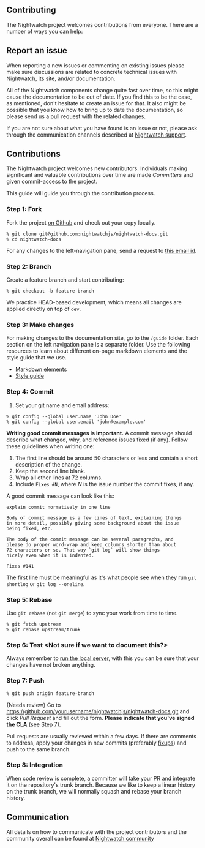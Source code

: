 <div class="page-header"><h2>Contributing</h2></div>

The Nightwatch project welcomes contributions from everyone. There are a
number of ways you can help:

## Report an issue

When reporting a new issues or commenting on existing issues please 
make sure discussions are related to concrete technical issues with
Nightwatch, its site, and/or documentation.

All of the Nightwatch components change quite fast over time, so this
might cause the documentation to be out of date. If you find this to
be the case, as mentioned, don't hesitate to create an issue for that.
It also might be possible that you know how to bring up to date the
documentation, so please send us a pull request with the related
changes.

If you are not sure about what you have found is an issue or not,
please ask through the communication channels described at 
[Nightwatch support]().

## Contributions

The Nightwatch project welcomes new contributors. Individuals making
significant and valuable contributions over time are made _Committers_
and given commit-access to the project.

This guide will guide you through the contribution process.

### Step 1: Fork

Fork the project [on Github](https://github.com/nightwatchjs/nightwatch-docs)
and check out your copy locally.

```shell
% git clone git@github.com:nightwatchjs/nightwatch-docs.git
% cd nightwatch-docs
```

For any changes to the left-navigation pane, send a request to [this email id]().

### Step 2: Branch

Create a feature branch and start contributing:

```shell
% git checkout -b feature-branch
```

We practice HEAD-based development, which means all changes are applied
directly on top of `dev`.

### Step 3: Make changes

For making changes to the documentation site, go to the `/guide` folder. Each section on the left
navigation pane is a separate folder. Use the following resources to learn about different on-page markdown elements and the style guide that we use.

* [Markdown elements](https://nightwatchjs.org/guide/contributing/overview.html)
* [Style guide](https://nightwatchjs.org/guide/contributing/styleguide.html)


### Step 4: Commit

1. Set your git name and email address:

```shell
% git config --global user.name 'John Doe'
% git config --global user.email 'john@example.com'
```

**Writing good commit messages is important.** A commit message
should describe what changed, why, and reference issues fixed (if
any). Follow these guidelines when writing one:

1. The first line should be around 50 characters or less and contain a
    short description of the change.
2. Keep the second line blank.
3. Wrap all other lines at 72 columns.
4. Include `Fixes #N`, where _N_ is the issue number the commit
    fixes, if any.

A good commit message can look like this:

```text
explain commit normatively in one line

Body of commit message is a few lines of text, explaining things
in more detail, possibly giving some background about the issue
being fixed, etc.

The body of the commit message can be several paragraphs, and
please do proper word-wrap and keep columns shorter than about
72 characters or so. That way `git log` will show things
nicely even when it is indented.

Fixes #141
```

The first line must be meaningful as it's what people see when they
run `git shortlog` or `git log --oneline`.

### Step 5: Rebase

Use `git rebase` (not `git merge`) to sync your work from time to time.

```shell
% git fetch upstream
% git rebase upstream/trunk
```

### Step 6: Test <Not sure if we want to document this?>

Always remember to [run the local server](https://gohugo.io/getting-started/usage/#livereload),
with this you can be sure that your changes have not broken anything.

### Step 7: Push

```shell
% git push origin feature-branch
```
{Needs review}
Go to https://github.com/yourusername/nightwatchjs/nightwatch-docs.git and
click _Pull Request_ and fill out the form. **Please indicate
that you've signed the CLA** (see Step 7).

Pull requests are usually reviewed within a few days. If there are
comments to address, apply your changes in new commits (preferably
[fixups](http://git-scm.com/docs/git-commit)) and push to the same
branch.

### Step 8: Integration

When code review is complete, a committer will take your PR and
integrate it on the repository's trunk branch. Because we like to keep a
linear history on the trunk branch, we will normally squash and rebase
your branch history.

## Communication

All details on how to communicate with the project contributors
and the community overall can be found at [Nightwatch community](https://nightwatchjs.org/about/community/)
